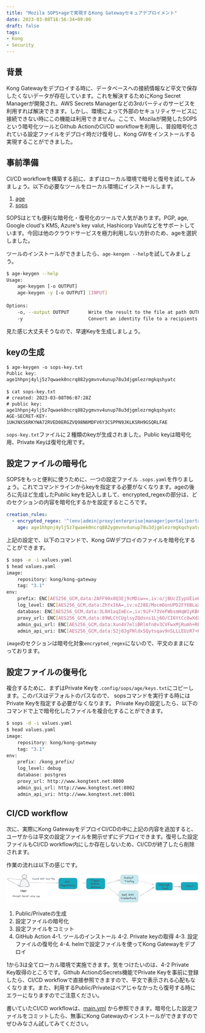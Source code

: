 ```yaml
---
title: "Mozila SOPS+ageで実現するKong Gatewayセキュアデプロイメント"
date: 2023-03-08T16:56:34+09:00
draft: false
tags:
- Kong
- Security
---
```

## 背景

Kong Gatewayをデプロイする時に、データベースへの接続情報など平文で保存したくないデータが存在しています。これを解決するためにKong Secret Managerが開発され、AWS Secrets Managerなどの3rdパーティのサービスを利用すれば解決できます。しかし、環境によって外部のセキュリティサービスに接続できない時にこの機能は利用できません。ここで、Mozilaが開発したSOPSという暗号化ツールとGithub ActionのCI/CD workflowを利用し、普段暗号化されている設定ファイルをデプロイ時だけ復号し、Kong GWをインストールする実現することができました。

## 事前準備

CI/CD workflowを構築する前に、まずはローカル環境で暗号と復号を試してみましょう。以下の必要なツールをローカル環境にインストールします。

1. [age](https://github.com/FiloSottile/age/releases)
2. [sops](https://github.com/mozilla/sops/releases)

SOPSはとても便利な暗号化・復号化のツールで人気があります。PGP, age, Google cloud's KMS, Azure's key valut, Hashicorp Vaultなどをサポートしています。今回は他のクラウドサービスを極力利用しない方針のため、ageを選択しました。

ツールのインストールができましたら、`age-kengen --help`を試してみましょう。

```bash
$ age-keygen --help
Usage:
    age-keygen [-o OUTPUT]
    age-keygen -y [-o OUTPUT] [INPUT]

Options:
    -o, --output OUTPUT       Write the result to the file at path OUTPUT.
    -y                        Convert an identity file to a recipients file.
```

見た感じ大丈夫そうなので、早速Keyを生成しましょう。

## keyの生成

```
$ age-keygen -o sops-key.txt
Public key: age1hhpnj4ylj5z7qwaek0ncrq882ygmvnv4unup78u3djgmlezrmgkqshyatc

$ cat sops-key.txt
# created: 2023-03-08T06:07:28Z
# public key: age1hhpnj4ylj5z7qwaek0ncrq882ygmvnv4unup78u3djgmlezrmgkqshyatc
AGE-SECRET-KEY-1UHJNXS6RKYWA72RVED0ERGZVQ98N6MDFV6Y3CSPPN9JKLKSRH9GSQRLFAE
```

`sops-key.txt`ファイルに２種類のkeyが生成されました。Public keyは暗号化用、Private Keyは復号化用です。

## 設定ファイルの暗号化

SOPSをもっと便利に使うために、一つの設定ファイル `.sops.yaml`を作りましょう。これでコマンドラインからkeyを指定する必要がなくなります。ageの後ろに先ほど生成したPublic keyを記入しまして、encrypted_regexの部分は、どのセクションの内容を暗号化するかを設定するところです。

``` yaml
creation_rules:
  - encrypted_regex: '^(env|admin|proxy|enterprise|manager|portal|portalapi|postgresql)$'
    age: age1hhpnj4ylj5z7qwaek0ncrq882ygmvnv4unup78u3djgmlezrmgkqshyatc
```

上記の設定で、以下のコマンドで、Kong GWデプロイのファイルを暗号化することができます。

``` bash
$ sops -e -i values.yaml
$ head values.yaml
image:
    repository: kong/kong-gateway
    tag: "3.1"
env:
    prefix: ENC[AES256_GCM,data:2AFF90x0Q3Ej9cMDiw==,iv:o/jBUcZIypUEioKk0Fd4uheBrCOlUOL4RQYExOW696E=,tag:LoIjejClr7lh37Rq9YeKDw==,type:str]
    log_level: ENC[AES256_GCM,data:ZhYxI6A=,iv:oZJ8E/MocmOonUPD2FY6BLaXPuj4TBl//0fqTmOY0Xg=,tag:46p/kxlNSctmOGFupQSnOQ==,type:str]
    database: ENC[AES256_GCM,data:3L8H1aqImEc=,iv:9iF+73VeFWbsmHqW1yKBCgwMpO3us8pTWwSWmNaCl80=,tag:icNvo+EvoYnxiAGdjxzPqw==,type:str]
    proxy_url: ENC[AES256_GCM,data:89WLCtCUglsyZQdsns1Lj6O/CI6YtCc8wXdX9EIJCGNwzmjB8v8=,iv:HUFPH8bgG62UvAeQATh/0GprR8zOgLBGmvcYbON4B00=,tag:Q1l7E8l5xClp52KSEz+MNQ==,type:str]
    admin_gui_url: ENC[AES256_GCM,data:Xun4V7eliBRlmfn8v3CVFwxMjRumh+REwmPgCDbWwrPhjSQMXkn6qQ==,iv:8zH3GjO35ycpAsuOgDB+UKNAc19zSee72z2UlrdZ+Js=,tag:U4IEK5Nef6h59vbHyM0aSA==,type:str]
    admin_api_uri: ENC[AES256_GCM,data:52j0JgFNldx5Qytsqav9nSLLLEUzR7+KsNo8aTsjbS2IyTM1R00=,iv:0RkBMi8k/XhuEzGSRpIQ9VQGbcUOTcb+o/KUVJ5LSYk=,tag:m5o89fI+GCKxD7TcLf5Nqg==,type:str]
```

`image`のセクションは暗号化対象`encrypted_regex`にないので、平文のままになっております。

## 設定ファイルの復号化

複合するために、まずはPrivate Keyを`.config/sops/age/keys.txt`にコピーします。このパスはデフォルトのパスなので、 sopsコマンドを実行する時にはPrivate Keyを指定する必要がなくなります。
Private Keyの設定したら、以下のコマンドで上で暗号化したファイルを複合化することができます。

``` bash
$ sops -d -i values.yaml
$ head values.yaml
image:
    repository: kong/kong-gateway
    tag: "3.1"
env:
    prefix: /kong_prefix/
    log_level: debug
    database: postgres
    proxy_url: http://www.kongtest.net:8000
    admin_gui_url: http://www.kongtest.net:8002
    admin_api_uri: http://www.kongtest.net:8001
```

## CI/CD workflow

次に、実際にKong GatewayをデプロイCI/CDの中に上記の内容を追加すると、ユーザからは平文の設定ファイルを開示せずにデプロイできます。復号した設定ファイルもCI/CD workflow内にしか存在しないため、CI/CDが終了したら削除されます。

作業の流れは以下の感じです。

![workflow](https://raw.githubusercontent.com/robincher/kong-mozilla-sops-demo/master/assets/context.png)

1. Public/Privateの生成
1. 設定ファイルの暗号化
1. 設定ファイルをコミット
1. GitHub Action
    4-1. ツールのインストール
    4-2. Private keyの取得
    4-3. 設定ファイルの復号化
    4-4. helmで設定ファイルを使ってKong Gatewayをデプロイ

1から3は全てローカル環境で実施できます。気をつけたいのは、4-2 Private Key取得のところです。Github ActionのSecrets機能でPrivate Keyを事前に登録したら、CI/CD workflowで直接参照できますので、平文で表示される心配もなくなります。また、利用するPublic/Privateはペアじゃなかったら復号する時にエラーになりますのでご注意ください。

書いていたCI/CD workflowは、[main.yml](https://raw.githubusercontent.com/robincher/kong-mozilla-sops-demo/master/.github/workflows/main.yaml) から参照できます。暗号化した設定ファイルをコミットしたら、無事にKong Gatewayのインストールができますのでぜひみなさん試してみてください。

